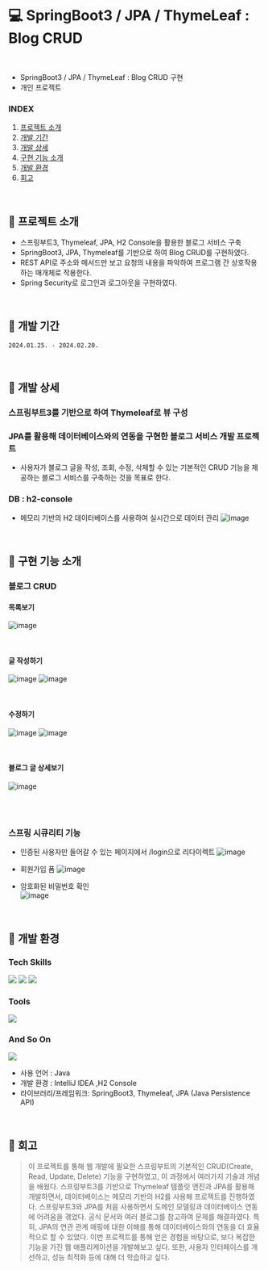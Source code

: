 # 💻 SpringBoot3 / JPA / ThymeLeaf : Blog CRUD
<br>

* SpringBoot3 / JPA / ThymeLeaf : Blog CRUD 구현
* 개인 프로젝트


### INDEX

01. [프로젝트 소개](#-프로젝트-소개)
02. [개발 기간](#-개발-기간)
03. [개발 상세](#-개발-상세)
04. [구현 기능 소개](#-구현-기능-소개)
05. [개발 환경](#-개발-환경)
07. [회고](#-회고)   

<br>

## 🔎 프로젝트 소개
* 스프링부트3, Thymeleaf, JPA, H2 Console을 활용한 블로그 서비스 구축
* SpringBoot3, JPA, Thymeleaf를 기반으로 하여 Blog CRUD를 구현하였다.
* REST API로 주소와 메서드만 보고 요청의 내용을 파악하여 프로그램 간 상호작용하는 매개체로 작용한다.
* Spring Security로 로그인과 로그아웃을 구현하였다.

  
<br>

## 🔎 개발 기간
`2024.01.25. - 2024.02.20.`

<br>

## 🔎 개발 상세
### 스프링부트3를 기반으로 하여 Thymeleaf로 뷰 구성 
### JPA를 활용해 데이터베이스와의 연동을 구현한 블로그 서비스 개발 프로젝트
* 사용자가 블로그 글을 작성, 조회, 수정, 삭제할 수 있는 기본적인 CRUD 기능을 제공하는 블로그 서비스를 구축하는 것을 목표로 한다.
  
### DB : h2-console
* 메모리 기반의 H2 데이터베이스를 사용하여 실시간으로 데이터 관리
![image](https://github.com/Eumnya415/springboot-developer/assets/145963611/72c7e965-888a-4068-841e-410c244cbdb9)



<br>


## 🔎 구현 기능 소개
### 블로그 CRUD
#### 목록보기
![image](https://github.com/Eumnya415/springboot-developer/assets/145963611/cb2370a3-4d70-41df-91d5-7af65b4f3203)

<br>

#### 글 작성하기
![image](https://github.com/Eumnya415/springboot-developer/assets/145963611/78dc0e2a-e13c-4a8e-a8a2-fb7f3215ca73)
![image](https://github.com/Eumnya415/springboot-developer/assets/145963611/99c2911c-4280-4e75-8ba8-fd0447d8a412)

<br>

#### 수정하기
![image](https://github.com/Eumnya415/springboot-developer/assets/145963611/4aefcccd-0561-45c6-b8ea-29e88ab63e34)
![image](https://github.com/Eumnya415/springboot-developer/assets/145963611/d27a3ece-bde3-4526-9931-1fb9c50fde30)

<br>

#### 블로그 글 상세보기
![image](https://github.com/Eumnya415/springboot-developer/assets/145963611/4781bfaf-7c5a-44d3-934b-0145f4ec4e54)

<br><br>

### 스프링 시큐리티 기능
* 인증된 사용자만 들어갈 수 있는 페이지에서 /login으로 리다이렉트
![image](https://github.com/Eumnya415/springboot-developer/assets/145963611/566efe0d-dab3-4ae4-85b4-025867bede80) <br>

* 회원가입 폼
![image](https://github.com/Eumnya415/springboot-developer/assets/145963611/011c7547-f63f-4eb3-b3a8-75614c757026) <br>

* 암호화된 비밀번호 확인 <br>
![image](https://github.com/Eumnya415/springboot-developer/assets/145963611/95bb1200-8e4d-49a7-bb1e-e24678434fec)

<br>

## 🔎 개발 환경
### Tech Skills
<img src="https://img.shields.io/badge/Spring Boot-6DB33F?style=for-the-badge&logo=springboot&logoColor=white"/> <img src="https://img.shields.io/badge/thymeleaf-005F0F?style=for-the-badge&logo=thymeleaf&logoColor=white"/> <img src="https://img.shields.io/badge/JavaScript-F7DF1E?style=for-the-badge&logo=javascript&logoColor=white"/>
<br>

### Tools
<img src="https://img.shields.io/badge/IntelliJ-000000?style=for-the-badge&logo=intellijidea&logoColor=white"/><br>

### And So On
<img src="https://img.shields.io/badge/junit5-25A162?style=for-the-badge&logo=junit5&logoColor=white"/>
<br>

* 사용 언어 : Java
* 개발 환경 : IntelliJ IDEA ,H2 Console
* 라이브러리/프레임워크: SpringBoot3, Thymeleaf, JPA (Java Persistence API)

<br>


## 🔎 회고
> 이 프로젝트를 통해 웹 개발에 필요한 스프링부트의 기본적인 CRUD(Create, Read, Update, Delete) 기능을 구현하였고, 이 과정에서 여러가지 기술과 개념을 배웠다. 스프링부트3를 기반으로 Thymeleaf 템플릿 엔진과 JPA를 활용해 개발하면서, 데이터베이스는 메모리 기반의 H2를 사용해 프로젝트를 진행하였다.
 스프링부트3와 JPA를 처음 사용하면서 도메인 모델링과 데이터베이스 연동에 어려움을 겪었다. 공식 문서와 여러 블로그를 참고하여 문제를 해결하였다. 특히, JPA의 연관 관계 매핑에 대한 이해를 통해 데이터베이스와의 연동을 더 효율적으로 할 수 있었다.
이번 프로젝트를 통해 얻은 경험을 바탕으로, 보다 복잡한 기능을 가진 웹 애플리케이션을 개발해보고 싶다. 또한, 사용자 인터페이스를 개선하고, 성능 최적화 등에 대해 더 학습하고 싶다.
